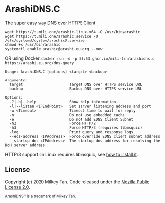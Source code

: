 # ArashiDNS.C
The super easy way DNS over HTTPS Client

```
wget https://t.mili.one/arashic-linux-x64 -O /usr/bin/arashic
wget https://t.mili.one/arashic.service -O /etc/systemd/system/arashic@.service
chmod +x /usr/bin/arashic 
systemctl enable arashic@arashi.eu.org --now
```
OR using Docker. `docker run -d -p 53:53 ghcr.io/mili-tan/arashidns.c https://arashi.eu.org/dns-query` 
```
Usage: ArashiDNS.C [options] <target> <backup>

Arguments:
  target                     Target DNS over HTTPS service URL
  backup                     Backup DNS over HTTPS service URL

Options:
  -?|-h|--help               Show help information.
  -l|--listen <IPEndPoint>   Set server listening address and port
  -w <Timeout>               Timeout time to wait for reply
  -n                         Do not use embedded cache
  -e                         Do not add EDNS Client Subnet
  -h2                        Force HTTP/2
  -h3                        Force HTTP/3 (requires libmsquic)
  -log                       Print query and response logs
  --ecs-address <IPAddress>  Force override EDNS client subnet address
  --startup-dns <IPAddress>  The startup dns address for resolving the DoH server address
```

HTTP/3 support on Linux requires libmsquic, see [how to install it](https://github.com/dotnet/runtime/blob/main/src/libraries/System.Net.Quic/readme.md#Linux).

## License

Copyright (c) 2020 Milkey Tan. Code released under the [Mozilla Public License 2.0](https://www.mozilla.org/en-US/MPL/2.0/). 

<sup>ArashiDNS™ is a trademark of Milkey Tan.</sup>
